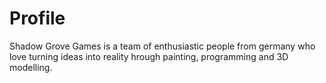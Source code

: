 # Profile
Shadow Grove Games is a team of enthusiastic people from germany who love turning ideas into reality hrough painting, programming and 3D modelling.
